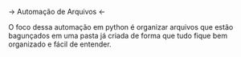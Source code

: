 -> Automação de Arquivos <-

  O foco dessa automação em python é organizar arquivos que estão bagunçados em uma pasta já criada
  de forma que tudo fique bem organizado e fácil de entender.
